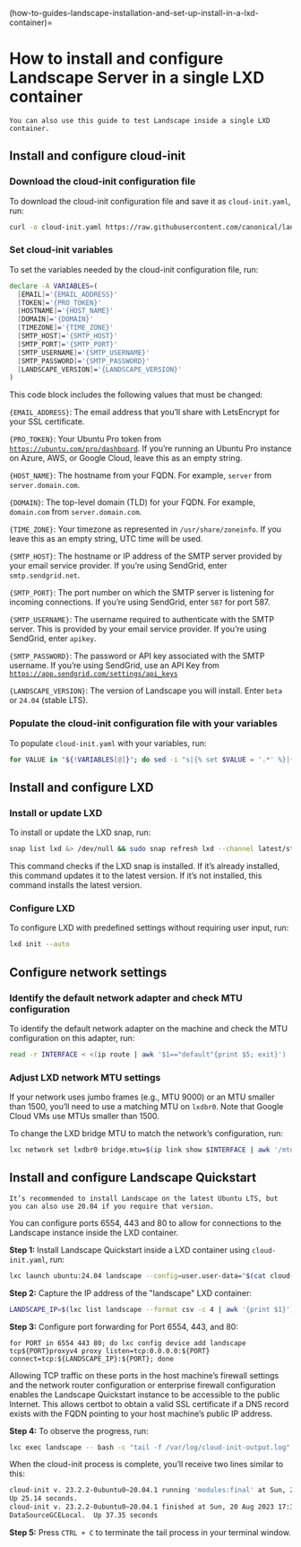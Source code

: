 (how-to-guides-landscape-installation-and-set-up-install-in-a-lxd-container)=
# How to install and configure Landscape Server in a single LXD container

```{note}
You can also use this guide to test Landscape inside a single LXD container.
```

## Install and configure cloud-init

### Download the cloud-init configuration file

To download the cloud-init configuration file and save it as `cloud-init.yaml`, run:

```bash
curl -o cloud-init.yaml https://raw.githubusercontent.com/canonical/landscape-scripts/main/provisioning/cloud-init-quickstart.yaml
```

### Set cloud-init variables

To set the variables needed by the cloud-init configuration file, run:

```bash
declare -A VARIABLES=(
  [EMAIL]='{EMAIL_ADDRESS}'
  [TOKEN]='{PRO_TOKEN}'
  [HOSTNAME]='{HOST_NAME}'
  [DOMAIN]='{DOMAIN}'
  [TIMEZONE]='{TIME_ZONE}'
  [SMTP_HOST]='{SMTP_HOST}'
  [SMTP_PORT]='{SMTP_PORT}'
  [SMTP_USERNAME]='{SMTP_USERNAME}'
  [SMTP_PASSWORD]='{SMTP_PASSWORD}'
  [LANDSCAPE_VERSION]='{LANDSCAPE_VERSION}'
)
```

This code block includes the following values that must be changed:

`{EMAIL_ADDRESS}`: The email address that you’ll share with LetsEncrypt for your SSL certificate.

`{PRO_TOKEN}`: Your Ubuntu Pro token from [`https://ubuntu.com/pro/dashboard`](https://ubuntu.com/pro/dashboard). If you’re running an Ubuntu Pro instance on Azure, AWS, or Google Cloud, leave this as an empty string.

`{HOST_NAME}`: The hostname from your FQDN. For example, `server` from `server.domain.com`. 

`{DOMAIN}`: The top-level domain (TLD) for your FQDN. For example, `domain.com` from `server.domain.com`.

`{TIME_ZONE}`: Your timezone as represented in `/usr/share/zoneinfo`. If you leave this as an empty string, UTC time will be used.

`{SMTP_HOST}`: The hostname or IP address of the SMTP server provided by your email service provider. If you’re using SendGrid, enter `smtp.sendgrid.net`.

`{SMTP_PORT}`: The port number on which the SMTP server is listening for incoming connections. If you’re using SendGrid, enter `587` for port 587.

`{SMTP_USERNAME}`: The username required to authenticate with the SMTP server. This is provided by your email service provider. If you’re using SendGrid, enter `apikey`.

`{SMTP_PASSWORD}`: The password or API key associated with the SMTP username. If you’re using SendGrid, use an API Key from [`https://app.sendgrid.com/settings/api_keys`](https://app.sendgrid.com/settings/api_keys)

`{LANDSCAPE_VERSION}`: The version of Landscape you will install. Enter `beta` or `24.04` (stable LTS).

### Populate the cloud-init configuration file with your variables

To populate `cloud-init.yaml` with your variables, run:

```bash
for VALUE in "${!VARIABLES[@]}"; do sed -i "s|{% set $VALUE = '.*' %}|{% set $VALUE = '${VARIABLES[$VALUE]}' %}|" cloud-init.yaml; done
```

## Install and configure LXD

### Install or update LXD

To install or update the LXD snap, run:

```bash
snap list lxd &> /dev/null && sudo snap refresh lxd --channel latest/stable || sudo snap install lxd --channel latest/stable
```

This command checks if the LXD snap is installed. If it’s already installed, this command updates it to the latest version. If it’s not installed, this command installs the latest version.

### Configure LXD

To configure LXD with predefined settings without requiring user input, run:

```bash
lxd init --auto
```

## Configure network settings

### Identify the default network adapter and check MTU configuration

To identify the default network adapter on the machine and check the MTU configuration on this adapter, run:

```bash
read -r INTERFACE < <(ip route | awk '$1=="default"{print $5; exit}')
```

### Adjust LXD network MTU settings

If your network uses jumbo frames (e.g., MTU 9000) or an MTU smaller than 1500, you’ll need to use a matching MTU on `lxdbr0`. Note that Google Cloud VMs use MTUs smaller than 1500.

To change the LXD bridge MTU to match the network’s configuration, run:

```bash
lxc network set lxdbr0 bridge.mtu=$(ip link show $INTERFACE | awk '/mtu/ {print $5}')
```

## Install and configure Landscape Quickstart

```{note}
It’s recommended to install Landscape on the latest Ubuntu LTS, but you can also use 20.04 if you require that version.
```

You can configure ports 6554, 443 and 80 to allow for connections to the Landscape instance inside the LXD container. 

**Step 1:** Install Landscape Quickstart inside a LXD container using `cloud-init.yaml`, run:
 ```bash
lxc launch ubuntu:24.04 landscape --config=user.user-data="$(cat cloud-init.yaml)" 
```
**Step 2:** Capture the IP address of the "landscape" LXD container:
 ```bash
LANDSCAPE_IP=$(lxc list landscape --format csv -c 4 | awk '{print $1}')
```
**Step 3:** Configure port forwarding for Port 6554, 443, and 80:
```text
for PORT in 6554 443 80; do lxc config device add landscape tcp${PORT}proxyv4 proxy listen=tcp:0.0.0.0:${PORT} connect=tcp:${LANDSCAPE_IP}:${PORT}; done
```

Allowing TCP traffic on these ports in the host machine’s firewall settings and the network router  configuration or enterprise firewall configuration enables the Landscape Quickstart instance to be  accessible to the public Internet. This allows certbot to obtain a valid SSL certificate if a DNS record  exists with the FQDN pointing to your host machine’s public IP address. 

**Step 4:** To observe the progress, run:

```bash
lxc exec landscape -- bash -c "tail -f /var/log/cloud-init-output.log"
```

When the cloud-init process is complete, you’ll receive two lines similar to this:

```bash
cloud-init v. 23.2.2-0ubuntu0~20.04.1 running 'modules:final' at Sun, 20 Aug 2023 17:30:43 +0000. 
Up 25.14 seconds.
cloud-init v. 23.2.2-0ubuntu0~20.04.1 finished at Sun, 20 Aug 2023 17:30:56 +0000. Datasource 
DataSourceGCELocal.  Up 37.35 seconds
```

**Step 5:** Press `CTRL + C` to terminate the tail process in your terminal window.

